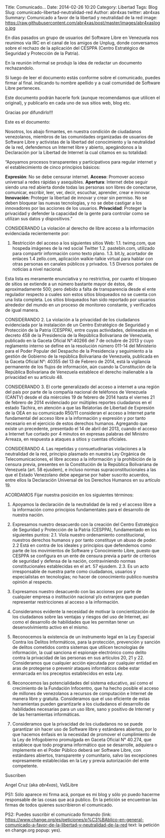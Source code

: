 Title: Comunicado...
Date: 2014-02-26 10:20
Category: Libertad
Tags: Blog
Slug: comunicado-libertad-neutralidad-red
Author: abr4xas
twitter: abr4xas
Summary: Comunicado a favor de la libertad y neutralidad de la red
image: https://raw.githubusercontent.com/abr4xas/post/master/images/abr4xaslogo.jpg

En días pasados un grupo de usuarios del Software Libre en Venezuela nos reunimos via IRC en el canal de los amigos de Unplug, donde conversamos sobre el rechazo de la aplicación del CESPPA (Centro Estratégico de Seguridad y Protección de la Patria).

En la reunión informal se produjo la idea de redactar un documento rechazandolo. 

Si luego de leer el documento estás conforme sobre el comunicado, puedes firmar al final. indicando tu nombre apellido y a cual comunidad de Software Libre perteneces.

Este documento podrán hacerle fork (aunque recomendamos que utilicen el original), y publicarlo en cada uno de sus sitios web, blog etc.

Gracias por difundirlo!!!

Este es el documento:

Nosotros, los abajo firmantes, en nuestra condición de ciudadanos venezolanos, miembros de las comunidades organizadas de usuarios de Software Libre y activistas de la libertad del conocimiento y la neutralidad de la red, defendemos un Internet libre y abierto, apegándonos a la Declaración por la Libertad de Internet la cual citamos en su totalidad:

“Apoyamos procesos transparentes y participativos para regular internet y el establecimiento de cinco principios básicos:

**Expresión**: No se debe censurar internet.
**Acceso**: Promover acceso universal a redes rápidas y asequibles.
**Apertura**: Internet debe seguir siendo una red abierta donde todas las personas son libres de conectarse, comunicar, escribir, leer, ver, decir, escuchar, aprender, crear e innovar.
**Innovación**: Proteger la libertad de innovar y crear sin permiso. No se deben bloquear las nuevas tecnologías, y no se debe castigar a los innovadores por las acciones de los usuarios.
**Privacidad**: Proteger la privacidad y defender la capacidad de la gente para controlar como se utilizan sus datos y dispositivos.”

CONSIDERANDO
La violación al derecho de libre acceso a la información evidenciada recientemente por:

1. Restricción del acceso a los siguientes sitios Web:
1.1. twimg.com, que hospeda imágenes de la red social Twitter
1.2. pastebin.com, utilizado para compartir información como texto plano.
1.3. bit.ly, acortador de enlaces
1.4 zello.com, aplicación walkie-talkie virtual para hablar con otras personas en canales públicos y privados.
1.5 Diversos portales de noticias a nivel nacional.

Esta lista es meramente enunciativa y no restrictiva, por cuanto el bloqueo de sitios se extiende a un número bastante mayor de éstos, de aproximadamente 500; pero debido a falta de transparencia desde el ente regulador respecto a cuales son estos sitios bloqueados no se cuenta con una lista completa. Los sitios bloqueados han sido reportado por usuarios alrededor del mundo en un proceso de monitoreo constante, y verificados de igual manera.

CONSIDERANDO
2. La violación a la privacidad de los ciudadanos evidenciada por la instalación de un Centro Estratégico de Seguridad y Protección de la Patria (CESPPA), entre cuyas actividades, delineadas en el decreto 458 de la Presidencia de la República Bolivariana de Venezuela, publicado en la Gaceta Oficial N°:40266 del 7 de octubre de 2013 y cuyo reglamento interno se define en la resolución número 011-14 del Ministerio para el Poder Popular del Despacho de la Presidencia y seguimiento a la gestión de Gobierno de la república Bolivariana de Venezuela, publicada en la Gaceta Oficial N°: 40355 del 13 de Febrero de 2014, está la vigilancia permanente de los flujos de información, aún cuando la Constitución de la República Bolivariana de Venezuela establece el derecho inalienable a la privacidad en su artículo 48.

CONSIDERANDO
3. El corte generalizado del acceso a internet a una región del país por parte de la compañía nacional de teléfonos de Venezuela (CANTV) desde el día miércoles 19 de febrero de 2014 hasta el viernes 21 de febrero de 2014 evidenciado por múltiples reportes ciudadanos en el estado Táchira, en atención a que las Relatorías de Libertad de Expresión de la OEA en su comunicado R50/11 consideran el acceso a Internet parte fundamental del acceso libre a la información y expresión y por tanto necesario en el ejercicio de estos derechos humanos. Agregando que existe un precedente, presentado el 14 de abril del 2013, cuando el acceso a Internet fue cortado por 4 minutos en expresas palabras del Ministro Arreaza, en respuesta a ataques a sitios y cuentas oficiales.

CONSIDERANDO
4. Las repetidas y consuetudinarias violaciones a la neutralidad de la red, principio plasmado en nuestra Ley Orgánica de Telecomunicaciones, el libre acceso a la información y la prohibición de la censura previa, presentes en la Constitución de la República Bolivariana de Venezuela (art. 58 ejusdem), e incluso normas supraconstitucionales a las que el Estado Venezolano debe apegarse por haber suscrito acuerdos, entre ellos la Declaración Universal de los Derechos Humanos en su artículo 19.

ACORDAMOS
Fijar nuestra posición en los siguientes términos:

1. Apoyamos la declaración de la neutralidad de la red y el acceso libre a la información como principios fundamentales para el desarrollo de nuestra nación.

2. Expresamos nuestro desacuerdo con la creación del Centro Estratégico de Seguridad y Protección de la Patria (CESPPA), fundamentado en los siguientes puntos:
2.1. Viola nuestro ordenamiento constitucional, nuestros derechos humanos y por tanto constituye un abuso de poder.
2.2 Está en contra de los ideales y principios que defendemos como parte de los movimientos de Software y Conocimiento Libre, puesto que CESPPA se configura en un ente de censura previa a partir de criterios de seguridad y defensa de la nación, contraviniendo normas constitucionales establecidas en el art. 57 ejusdem.
2.3. Es un acto irresponsable de nuestra parte como ciudadanos, usuarios y especialistas en tecnologías; no hacer de conocimiento publico nuestra opinión al respecto.

3. Expresamos nuestro desacuerdo con las acciones por parte de cualquier empresa o institución nacional y/o extranjera que puedan representar restricciones al acceso a la información.

4. Consideramos evidente la necesidad de motivar la concientización de los ciudadanos sobre las ventajas y riesgos del uso de Internet, así como el desarrollo de habilidades que les permitan tener un desenvolvimiento activo en el mismo.

5. Reconocemos la existencia de un instrumento legal en la Ley Especial Contra los Delitos Informáticos, para la protección, prevención y sanción de delitos cometidos contra sistemas que utilicen tecnologías de información, la cual sanciona el espionaje electrónico como delito contra la privacidad de las personas en sus artículos 20, 21 y 22. Consideramos que cualquier acción ejecutada por cualquier entidad en aras de protegerse o prevenir ataques informáticos debe estar enmarcada en los preceptos establecidos en esta Ley.

6. Reconocemos las potencialidades del sistema educativo, así como el crecimiento de la Fundación Infocentro, que ha hecho posible el acceso de millones de venezolanos a recursos de computación e Internet de manera libre y gratuita. Consideramos que el uso eficiente de estas herramientas pueden garantizarle a los ciudadanos el desarrollo de habilidades necesarias para un uso libre, sano y positivo de Internet y de las herramientas informáticas.

7. Consideramos que la privacidad de los ciudadanos no se puede garantizar sin hacer uso de Software libre y estándares abiertos, por lo que hacemos énfasis en la necesidad de promover el cumplimiento de la Ley de Infogobierno promulgada en Gaceta Oficial N° 40.274, que establece que todo programa informático que se desarrolle, adquiera o implemente en el Poder Público deberá ser Software Libre, con estándares abiertos, transparente y comunitario, salvo las excepciones expresamente establecidas en la Ley y previa autorización del ente competente.

Suscriben

Angel Cruz (aka *abr4xas*), VaSLibre

PS1: Sólo aparece mi firma acá, porque es mi blog y sólo yo puedo hacerme responsable de las cosas que acá publico. En la petición se encuentran las firmas de todos quienes suscribieron el comunicado.

PS2: Puedes suscribir el comunicado firmando (link: https://www.change.org/es/peticiones/p%C3%BAblico-en-general-comunicado-a-favor-de-la-libertad-y-neutralidad-de-la-red text: la petición en change.org popup: yes).